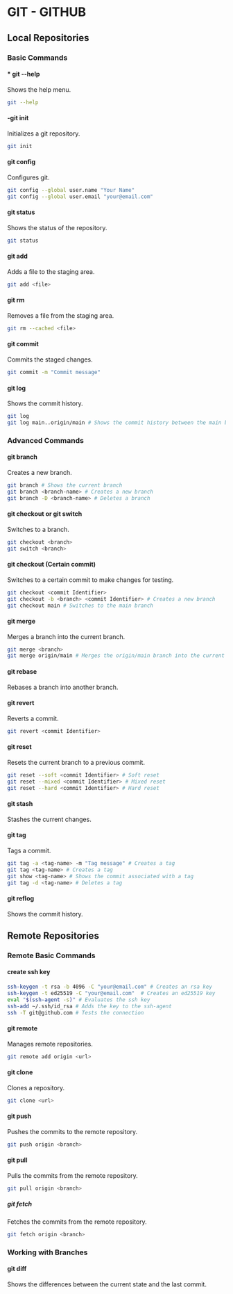 # **GIT - GITHUB**

## Local Repositories

### Basic Commands

#### * git --help

Shows the help menu.

```bash
git --help
```

#### -git init

Initializes a git repository.

```bash
git init
```

#### git config

Configures git.

```bash
git config --global user.name "Your Name"
git config --global user.email "your@email.com"
```

#### git status

Shows the status of the repository.

```bash
git status
```

#### git add

Adds a file to the staging area.

```bash
git add <file>
```

#### git rm

Removes a file from the staging area.

```bash
git rm --cached <file>
```

#### git commit

Commits the staged changes.

```bash
git commit -m "Commit message"
```

#### git log

Shows the commit history.

```bash
git log
git log main..origin/main # Shows the commit history between the main branch and the origin/main branch
```

### Advanced Commands

#### git branch

Creates a new branch.

```bash
git branch # Shows the current branch
git branch <branch-name> # Creates a new branch
git branch -D <branch-name> # Deletes a branch
```

#### git checkout or git switch

Switches to a branch.

```bash
git checkout <branch>
git switch <branch>
```

#### git checkout (Certain commit)

Switches to a certain commit to make changes for testing.

```bash
git checkout <commit Identifier>
git checkout -b <branch> <commit Identifier> # Creates a new branch
git checkout main # Switches to the main branch
```

#### git merge

Merges a branch into the current branch.

```bash
git merge <branch>
git merge origin/main # Merges the origin/main branch into the current branch
```

#### git rebase

Rebases a branch into another branch.

#### git revert

Reverts a commit.

```bash
git revert <commit Identifier>
```

#### git reset

Resets the current branch to a previous commit.

```bash
git reset --soft <commit Identifier> # Soft reset
git reset --mixed <commit Identifier> # Mixed reset
git reset --hard <commit Identifier> # Hard reset
```

#### git stash

Stashes the current changes.

#### git tag

Tags a commit.

```bash
git tag -a <tag-name> -m "Tag message" # Creates a tag
git tag <tag-name> # Creates a tag
git show <tag-name> # Shows the commit associated with a tag
git tag -d <tag-name> # Deletes a tag
```

#### git reflog

Shows the commit history.

## Remote Repositories

### Remote Basic Commands

#### create ssh key

```bash
ssh-keygen -t rsa -b 4096 -C "your@email.com" # Creates an rsa key
ssh-keygen -t ed25519 -C "your@email.com"  # Creates an ed25519 key
eval "$(ssh-agent -s)" # Evaluates the ssh key
ssh-add ~/.ssh/id_rsa # Adds the key to the ssh-agent
ssh -T git@github.com # Tests the connection
```

#### git remote

Manages remote repositories.

```bash
git remote add origin <url>
```

#### git clone

Clones a repository.

```bash
git clone <url>
```

#### git push

Pushes the commits to the remote repository.

```bash
git push origin <branch>
```

#### git pull

Pulls the commits from the remote repository.

```bash
git pull origin <branch>
```

##### git fetch

Fetches the commits from the remote repository.

```bash
git fetch origin <branch>
```

### Working with Branches

#### git diff

Shows the differences between the current state and the last commit.
